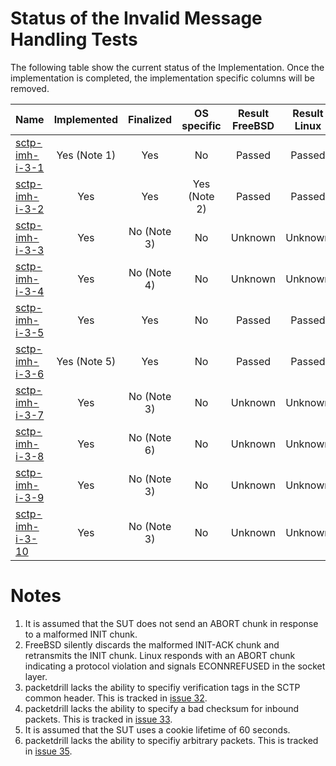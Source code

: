 # Status of the Invalid Message Handling Tests

The following table show the current status of the Implementation. Once the implementation is completed, the implementation specific columns will be removed.

| Name                                                                                                                                                           | Implemented  | Finalized   | OS specific | Result FreeBSD | Result Linux |
|:---------------------------------------------------------------------------------------------------------------------------------------------------------------|:------------:|:-----------:|:-----------:|:--------------:|:------------:|
|[sctp-imh-i-3-1](sctp-imh-i-3-1.pkt   "Handling of an INIT chunk being too small in the CLOSED state")                                                          | Yes (Note 1) | Yes         | No          | Passed         | Passed       |
|[sctp-imh-i-3-2](sctp-imh-i-3-2.pkt   "Handling of an INIT-ACK chunk being too small in the COOKIE-WAIT state")                                                 | Yes          | Yes         | Yes (Note 2)| Passed         | Passed       |
|[sctp-imh-i-3-3](sctp-imh-i-3-3.pkt   "Handling of a packet with a wrong verification tag containg a COOKIE-ECHO chunk in the CLOSED state")                    | Yes          | No (Note 3) | No          | Unknown        | Unknown      |
|[sctp-imh-i-3-4](sctp-imh-i-3-4.pkt   "Handling of a packet with a wrong checksum containg an INIT chunk in the CLOSED state")                                  | Yes          | No (Note 4) | No          | Unknown        | Unknown      |
|[sctp-imh-i-3-5](sctp-imh-i-3-5.pkt   "Handling of a COOKIE-ECHO chunk with a wrong cookie in the CLOSED state")                                                | Yes          | Yes         | No          | Passed         | Passed       |
|[sctp-imh-i-3-6](sctp-imh-i-3-6.pkt   "Handling of a COOKIE-ECHO chunk with an expired cookie in the CLOSED state")                                             | Yes (Note 5) | Yes         | No          | Passed         | Passed       |
|[sctp-imh-i-3-7](sctp-imh-i-3-7.pkt   "Handling of a packet with a wrong verification tag containing an ABORT chunk in the ESTABLISHED state")                  | Yes          | No (Note 3) | No          | Unknown        | Unknown      |
|[sctp-imh-i-3-8](sctp-imh-i-3-8.pkt   "Handling of a packet too small for the contained INIT chunk in the CLOSED state")                                        | Yes          | No (Note 6) | No          | Unknown        | Unknown      |
|[sctp-imh-i-3-9](sctp-imh-i-3-9.pkt   "Handling of a packet with a wrong verification tag containing a SHUTDOWN-ACK chunk in the SHUTDOWN-SENT state")          | Yes          | No (Note 3) | No          | Unknown        | Unknown      |
|[sctp-imh-i-3-10](sctp-imh-i-3-10.pkt "Handling of a packet with a wrong verification tag containing a SHUTDOWN-COMPLETE chunk in the SHUTDOWN-ACK-SENT state") | Yes          | No (Note 3) | No          | Unknown        | Unknown      |

# Notes
1. It is assumed that the SUT does not send an ABORT chunk in response to a malformed INIT chunk.
2. FreeBSD silently discards the malformed INIT-ACK chunk and retransmits the INIT chunk. Linux responds with an ABORT chunk indicating a protocol violation and signals ECONNREFUSED in the socket layer.
3. packetdrill lacks the ability to specifiy verification tags in the SCTP common header. This is tracked in [issue 32](https://github.com/nplab/packetdrill/issues/32).
4. packetdrill lacks the ability to specify a bad checksum for inbound packets. This is tracked in [issue 33](https://github.com/nplab/packetdrill/issues/33).
5. It is assumed that the SUT uses a cookie lifetime of 60 seconds.
6. packetdrill lacks the ability to specifiy arbitrary packets. This is tracked in [issue 35](https://github.com/nplab/packetdrill/issues/35).

